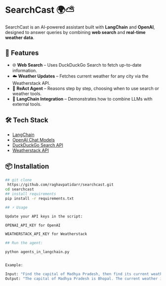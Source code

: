 # SearchCast 🌍⛅

SearchCast is an AI-powered assistant built with **LangChain** and **OpenAI**, designed to answer queries by combining **web search** and **real-time weather data**.

## 🚀 Features
- 🌐 **Web Search** – Uses DuckDuckGo Search to fetch up-to-date information.  
- ☁️ **Weather Updates** – Fetches current weather for any city via the Weatherstack API.  
- 🧠 **ReAct Agent** – Reasons step by step, choosing when to use search or weather tools.  
- 🔗 **LangChain Integration** – Demonstrates how to combine LLMs with external tools.

## 🛠️ Tech Stack
- [LangChain](https://www.langchain.com/)  
- [OpenAI Chat Models](https://platform.openai.com/)  
- [DuckDuckGo Search API](https://duckduckgo.com/)  
- [Weatherstack API](https://weatherstack.com/)  

## 📦 Installation
```bash
## git clone
 https://github.com/raghavpatidarr/searchcast.git
cd searchcast
## install requirements
pip install -r requirements.txt

## ⚡ Usage

Update your API keys in the script:

OPENAI_API_KEY for OpenAI

WEATHERSTACK_API_KEY for Weatherstack

## Run the agent:

python agents_in_langchain.py


Example:

Input: "Find the capital of Madhya Pradesh, then find its current weather condition"
Output: "The capital of Madhya Pradesh is Bhopal. The current weather in Bhopal is ..."

